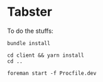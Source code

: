 Tabster
=======

To do the stuffs:

```
bundle install

cd client && yarn install
cd ..

foreman start -f Procfile.dev
```
